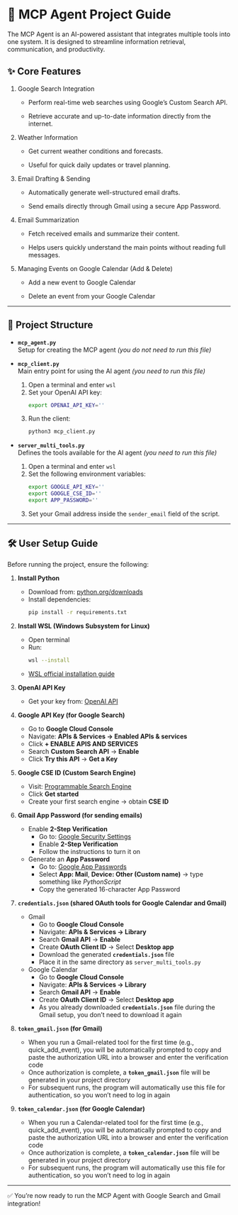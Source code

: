# 🚀 MCP Agent Project Guide

The MCP Agent is an AI-powered assistant that integrates multiple tools into one system. It is designed to streamline information retrieval, communication, and productivity.

## ✨ Core Features

1. Google Search Integration

   - Perform real-time web searches using Google’s Custom Search API.

   - Retrieve accurate and up-to-date information directly from the internet.

2. Weather Information

   - Get current weather conditions and forecasts.

   - Useful for quick daily updates or travel planning.

3. Email Drafting & Sending

   - Automatically generate well-structured email drafts.

   - Send emails directly through Gmail using a secure App Password.

4. Email Summarization

   - Fetch received emails and summarize their content.

   - Helps users quickly understand the main points without reading full messages.

5. Managing Events on Google Calendar (Add & Delete)
   
   - Add a new event to Google Calendar
  
   - Delete an event from your Google Calendar

---

## 📂 Project Structure

- **`mcp_agent.py`**  
  Setup for creating the MCP agent *(you do not need to run this file)*  

- **`mcp_client.py`**  
  Main entry point for using the AI agent *(you need to run this file)*  
  1. Open a terminal and enter `wsl`  
  2. Set your OpenAI API key:  
     ```bash
     export OPENAI_API_KEY=''
     ```  
  3. Run the client:  
     ```bash
     python3 mcp_client.py
     ```

- **`server_multi_tools.py`**  
  Defines the tools available for the AI agent *(you need to run this file)*  
  1. Open a terminal and enter `wsl`  
  2. Set the following environment variables:  
     ```bash
     export GOOGLE_API_KEY=''
     export GOOGLE_CSE_ID=''
     export APP_PASSWORD=''
     ```  
  3. Set your Gmail address inside the `sender_email` field of the script.

---

## 🛠️ User Setup Guide

Before running the project, ensure the following:

1. **Install Python**  
   - Download from: [python.org/downloads](https://www.python.org/downloads/)  
   - Install dependencies:  
     ```bash
     pip install -r requirements.txt
     ```

2. **Install WSL (Windows Subsystem for Linux)**  
   - Open terminal  
   - Run:  
     ```bash
     wsl --install
     ```  
   - [WSL official installation guide](https://learn.microsoft.com/en-us/windows/wsl/install)

3. **OpenAI API Key**  
   - Get your key from: [OpenAI API](https://openai.com/api/)

4. **Google API Key (for Google Search)**  
   - Go to **Google Cloud Console**  
   - Navigate: **APIs & Services → Enabled APIs & services**  
   - Click **+ ENABLE APIS AND SERVICES**  
   - Search **Custom Search API** → **Enable**  
   - Click **Try this API** → **Get a Key**  

5. **Google CSE ID (Custom Search Engine)**  
   - Visit: [Programmable Search Engine](https://programmablesearchengine.google.com/about/)  
   - Click **Get started**  
   - Create your first search engine → obtain **CSE ID**

6. **Gmail App Password (for sending emails)**  
   - Enable **2-Step Verification**  
     - Go to: [Google Security Settings](https://myaccount.google.com/security)  
     - Enable **2-Step Verification**
     - Follow the instructions to turn it on
   - Generate an **App Password**  
     - Go to: [Google App Passwords](https://myaccount.google.com/apppasswords)  
     - Select **App: Mail**, **Device: Other (Custom name)** → type something like *PythonScript*  
     - Copy the generated 16-character App Password  

7. **`credentials.json` (shared OAuth tools for Google Calendar and Gmail)**
   - Gmail
     - Go to **Google Cloud Console**  
     - Navigate: **APIs & Services → Library**  
     - Search **Gmail API** → **Enable**  
     - Create **OAuth Client ID** → Select **Desktop app**  
     - Download the generated **`credentials.json`** file  
     - Place it in the same directory as `server_multi_tools.py`
   - Google Calendar
     - Go to **Google Cloud Console**  
     - Navigate: **APIs & Services → Library**  
     - Search **Gmail API** → **Enable**  
     - Create **OAuth Client ID** → Select **Desktop app**  
     - As you already downloaded  **`credentials.json`** file during the Gmail setup, you don’t need to download it again

8. **`token_gmail.json` (for Gmail)**  
   - When you run a Gmail-related tool for the first time (e.g., quick_add_event), you will be automatically prompted to copy and paste the authorization URL into a browser and enter the verification code
   - Once authorization is complete, a **`token_gmail.json`** file will be generated in your project directory
   - For subsequent runs, the program will automatically use this file for authentication, so you won’t need to log in again
  
9. **`token_calendar.json` (for Google Calendar)**  
   - When you run a Calendar-related tool for the first time (e.g., quick_add_event), you will be automatically prompted to copy and paste the authorization URL into a browser and enter the verification code
   - Once authorization is complete, a **`token_calendar.json`** file will be generated in your project directory
   - For subsequent runs, the program will automatically use this file for authentication, so you won’t need to log in again

---

✅ You’re now ready to run the MCP Agent with Google Search and Gmail integration!
